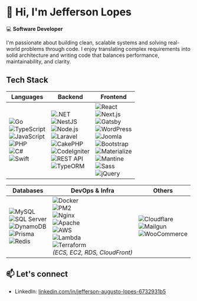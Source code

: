 # 👋 Hi, I'm Jefferson Lopes

💻 **Software Developer**

I'm passionate about building clean, scalable systems and solving real-world problems through code. 
I enjoy translating complex requirements into solid architecture and writing code that balances performance, maintainability, and clarity.


## Tech Stack

| Languages | Backend | Frontend |
|----------|---------|----------|
| ![Go](https://img.shields.io/badge/-Go-00ADD8?logo=go&logoColor=white&style=flat) <br> ![TypeScript](https://img.shields.io/badge/-TypeScript-3178C6?logo=typescript&logoColor=white&style=flat) <br> ![JavaScript](https://img.shields.io/badge/-JavaScript-F7DF1E?logo=javascript&logoColor=black&style=flat) <br> ![PHP](https://img.shields.io/badge/-PHP-777BB4?logo=php&logoColor=white&style=flat) <br> ![C#](https://img.shields.io/badge/-C%23-239120?logo=c-sharp&logoColor=white&style=flat) <br> ![Swift](https://img.shields.io/badge/-Swift-FA7343?logo=swift&logoColor=white&style=flat) | ![.NET](https://img.shields.io/badge/-.NET-512BD4?logo=dotnet&logoColor=white&style=flat) <br> ![NestJS](https://img.shields.io/badge/-NestJS-E0234E?logo=nestjs&logoColor=white&style=flat) <br> ![Node.js](https://img.shields.io/badge/-Node.js-339933?logo=node.js&logoColor=white&style=flat) <br> ![Laravel](https://img.shields.io/badge/-Laravel-FF2D20?logo=laravel&logoColor=white&style=flat) <br> ![CakePHP](https://img.shields.io/badge/-CakePHP-D33C43?logo=cakephp&logoColor=white&style=flat) <br> ![CodeIgniter](https://img.shields.io/badge/-CodeIgniter-EF4223?logo=codeigniter&logoColor=white&style=flat) <br> ![REST API](https://img.shields.io/badge/-REST%20API-00599C?logo=protocols.io&logoColor=white&style=flat) <br> ![TypeORM](https://img.shields.io/badge/-TypeORM-CB3837?logo=typeorm&logoColor=white&style=flat) | ![React](https://img.shields.io/badge/-React-61DAFB?logo=react&logoColor=black&style=flat) <br> ![Next.js](https://img.shields.io/badge/-Next.js-000000?logo=next.js&logoColor=white&style=flat) <br> ![Gatsby](https://img.shields.io/badge/-Gatsby-663399?logo=gatsby&logoColor=white&style=flat) <br> ![WordPress](https://img.shields.io/badge/-WordPress-5091CD?logo=wordpress&logoColor=white&style=flat) <br> ![Joomla](https://img.shields.io/badge/-Joomla-5091CD?logo=joomla&logoColor=white&style=flat) <br> ![Bootstrap](https://img.shields.io/badge/-Bootstrap-7952B3?logo=bootstrap&logoColor=white&style=flat) <br> ![Materialize](https://img.shields.io/badge/-Materialize-EE6E73?logo=materializecss&logoColor=white&style=flat) <br> ![Mantine](https://img.shields.io/badge/-Mantine-339AF0?logo=mantine&logoColor=white&style=flat) <br> ![Sass](https://img.shields.io/badge/-Sass-CC6699?logo=sass&logoColor=white&style=flat) <br> ![jQuery](https://img.shields.io/badge/-jQuery-0769AD?logo=jquery&logoColor=white&style=flat) |

| Databases | DevOps & Infra | Others |
|-----------|----------------|--------|
| ![MySQL](https://img.shields.io/badge/-MySQL-4479A1?logo=mysql&logoColor=white&style=flat) <br> ![SQL Server](https://img.shields.io/badge/-SQL%20Server-CC2927?logo=microsoftsqlserver&logoColor=white&style=flat) <br> ![DynamoDB](https://img.shields.io/badge/-DynamoDB-4053D6?logo=amazon-dynamodb&logoColor=white&style=flat) <br> ![Prisma](https://img.shields.io/badge/-Prisma-2D3748?logo=prisma&logoColor=white&style=flat) <br> ![Redis](https://img.shields.io/badge/-Redis-DC382D?logo=redis&logoColor=white&style=flat) | ![Docker](https://img.shields.io/badge/-Docker-2496ED?logo=docker&logoColor=white&style=flat) <br> ![PM2](https://img.shields.io/badge/-PM2-2B037A?logo=pm2&logoColor=white&style=flat) <br> ![Nginx](https://img.shields.io/badge/-Nginx-009639?logo=nginx&logoColor=white&style=flat) <br> ![Apache](https://img.shields.io/badge/-Apache-D22128?logo=apache&logoColor=white&style=flat) <br> ![AWS](https://img.shields.io/badge/-AWS-232F3E?logo=amazon-aws&logoColor=white&style=flat) <br> ![Lambda](https://img.shields.io/badge/-AWS%20Lambda-FF9900?logo=aws-lambda&logoColor=white&style=flat) <br> ![Terraform](https://img.shields.io/badge/-Terraform-7B42BC?logo=terraform&logoColor=white&style=flat) <br> *(ECS, EC2, RDS, CloudFront)* | ![Cloudflare](https://img.shields.io/badge/-Cloudflare-F38020?logo=cloudflare&logoColor=white&style=flat) <br> ![Mailgun](https://img.shields.io/badge/-Mailgun-512D6D?logo=mailgun&logoColor=white&style=flat) <br> ![WooCommerce](https://img.shields.io/badge/-WooCommerce-96588A?logo=woocommerce&logoColor=white&style=flat) |

## 📫 Let's connect

- LinkedIn: [linkedin.com/in/jefferson-augusto-lopes-6732931b5](https://www.linkedin.com/in/jefferson-augusto-lopes-6732931b5/)
